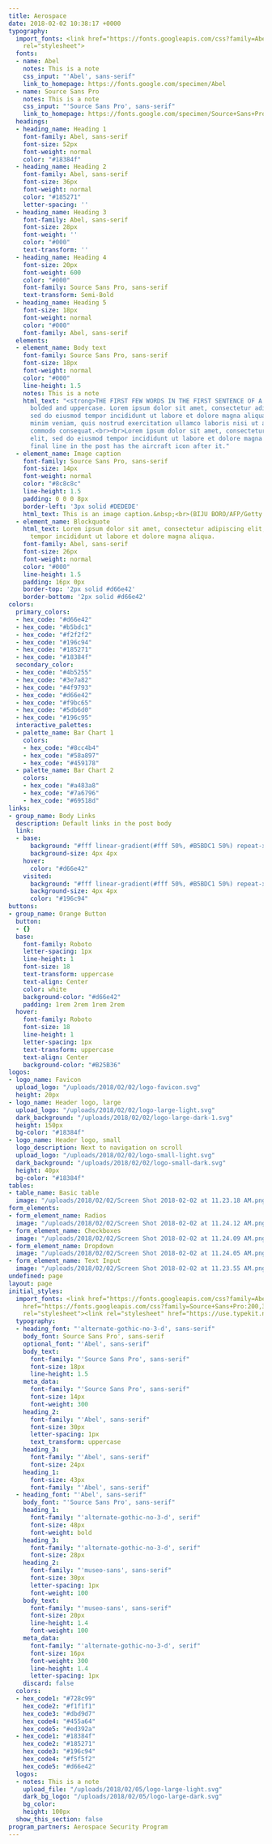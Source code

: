 ```yaml
---
title: Aerospace
date: 2018-02-02 10:38:17 +0000
typography:
  import_fonts: <link href="https://fonts.googleapis.com/css?family=Abel|Source+Sans+Pro:300,400,600"
    rel="stylesheet">
  fonts:
  - name: Abel
    notes: This is a note
    css_input: "'Abel', sans-serif"
    link_to_homepage: https://fonts.google.com/specimen/Abel
  - name: Source Sans Pro
    notes: This is a note
    css_input: "'Source Sans Pro', sans-serif"
    link_to_homepage: https://fonts.google.com/specimen/Source+Sans+Pro
  headings:
  - heading_name: Heading 1
    font-family: Abel, sans-serif
    font-size: 52px
    font-weight: normal
    color: "#18384f"
  - heading_name: Heading 2
    font-family: Abel, sans-serif
    font-size: 36px
    font-weight: normal
    color: "#185271"
    letter-spacing: ''
  - heading_name: Heading 3
    font-family: Abel, sans-serif
    font-size: 28px
    font-weight: ''
    color: "#000"
    text-transform: ''
  - heading_name: Heading 4
    font-size: 20px
    font-weight: 600
    color: "#000"
    font-family: Source Sans Pro, sans-serif
    text-transform: Semi-Bold
  - heading_name: Heading 5
    font-size: 18px
    font-weight: normal
    color: "#000"
    font-family: Abel, sans-serif
  elements:
  - element_name: Body text
    font-family: Source Sans Pro, sans-serif
    font-size: 18px
    font-weight: normal
    color: "#000"
    line-height: 1.5
    notes: This is a note
    html_text: "<strong>THE FIRST FEW WORDS IN THE FIRST SENTENCE OF A POST</strong>&nbsp;are
      bolded and uppercase. Lorem ipsum dolor sit amet, consectetur adipiscing elit,
      sed do eiusmod tempor incididunt ut labore et dolore magna aliqua. Ut enim ad
      minim veniam, quis nostrud exercitation ullamco laboris nisi ut aliquip ex ea
      commodo consequat.<br><br>Lorem ipsum dolor sit amet, consectetur adipiscing
      elit, sed do eiusmod tempor incididunt ut labore et dolore magna aliqua. The
      final line in the post has the aircraft icon after it."
  - element_name: Image caption
    font-family: Source Sans Pro, sans-serif
    font-size: 14px
    font-weight: normal
    color: "#8c8c8c"
    line-height: 1.5
    padding: 0 0 0 8px
    border-left: '3px solid #DEDEDE'
    html_text: This is an image caption.&nbsp;<br>(BIJU BORO/AFP/Getty Images)
  - element_name: Blockquote
    html_text: Lorem ipsum dolor sit amet, consectetur adipiscing elit, sed do eiusmod
      tempor incididunt ut labore et dolore magna aliqua.
    font-family: Abel, sans-serif
    font-size: 26px
    font-weight: normal
    color: "#000"
    line-height: 1.5
    padding: 16px 0px
    border-top: '2px solid #d66e42'
    border-bottom: '2px solid #d66e42'
colors:
  primary_colors:
  - hex_code: "#d66e42"
  - hex_code: "#b5bdc1"
  - hex_code: "#f2f2f2"
  - hex_code: "#196c94"
  - hex_code: "#185271"
  - hex_code: "#18384f"
  secondary_color:
  - hex_code: "#4b5255"
  - hex_code: "#3e7a82"
  - hex_code: "#4f9793"
  - hex_code: "#d66e42"
  - hex_code: "#f9bc65"
  - hex_code: "#5db6d0"
  - hex_code: "#196c95"
  interactive_palettes:
  - palette_name: Bar Chart 1
    colors:
    - hex_code: "#8cc4b4"
    - hex_code: "#58a897"
    - hex_code: "#459178"
  - palette_name: Bar Chart 2
    colors:
    - hex_code: "#a483a8"
    - hex_code: "#7a6796"
    - hex_code: "#69518d"
links:
- group_name: Body Links
  description: Default links in the post body
  link:
  - base:
      background: "#fff linear-gradient(#fff 50%, #B5BDC1 50%) repeat-x 0 100%"
      background-size: 4px 4px
    hover:
      color: "#d66e42"
    visited:
      background: "#fff linear-gradient(#fff 50%, #B5BDC1 50%) repeat-x 0 100%"
      background-size: 4px 4px
      color: "#196c94"
buttons:
- group_name: Orange Button
  button:
  - {}
  base:
    font-family: Roboto
    letter-spacing: 1px
    line-height: 1
    font-size: 18
    text-transform: uppercase
    text-align: Center
    color: white
    background-color: "#d66e42"
    padding: 1rem 2rem 1rem 2rem
  hover:
    font-family: Roboto
    font-size: 18
    line-height: 1
    letter-spacing: 1px
    text-transform: uppercase
    text-align: Center
    background-color: "#B25B36"
logos:
- logo_name: Favicon
  upload_logo: "/uploads/2018/02/02/logo-favicon.svg"
  height: 20px
- logo_name: Header logo, large
  upload_logo: "/uploads/2018/02/02/logo-large-light.svg"
  dark_background: "/uploads/2018/02/02/logo-large-dark-1.svg"
  height: 150px
  bg-color: "#18384f"
- logo_name: Header logo, small
  logo_description: Next to navigation on scroll
  upload_logo: "/uploads/2018/02/02/logo-small-light.svg"
  dark_background: "/uploads/2018/02/02/logo-small-dark.svg"
  height: 40px
  bg-color: "#18384f"
tables:
- table_name: Basic table
  image: "/uploads/2018/02/02/Screen Shot 2018-02-02 at 11.23.18 AM.png"
form_elements:
- form_element_name: Radios
  image: "/uploads/2018/02/02/Screen Shot 2018-02-02 at 11.24.12 AM.png"
- form_element_name: Checkboxes
  image: "/uploads/2018/02/02/Screen Shot 2018-02-02 at 11.24.09 AM.png"
- form_element_name: Dropdown
  image: "/uploads/2018/02/02/Screen Shot 2018-02-02 at 11.24.05 AM.png"
- form_element_name: Text Input
  image: "/uploads/2018/02/02/Screen Shot 2018-02-02 at 11.23.55 AM.png"
undefined: page
layout: page
initial_styles:
  import_fonts: <link href="https://fonts.googleapis.com/css?family=Abel" rel="stylesheet"><link
    href="https://fonts.googleapis.com/css?family=Source+Sans+Pro:200,300,400,600,700"
    rel="stylesheet"><link rel="stylesheet" href="https://use.typekit.net/ith5zhm.css">
  typography:
  - heading_font: "'alternate-gothic-no-3-d', sans-serif"
    body_font: Source Sans Pro', sans-serif
    optional_font: "'Abel', sans-serif"
    body_text:
      font-family: "'Source Sans Pro', sans-serif"
      font-size: 18px
      line-height: 1.5
    meta_data:
      font-family: "'Source Sans Pro', sans-serif"
      font-size: 14px
      font-weight: 300
    heading_2:
      font-family: "'Abel', sans-serif"
      font-size: 30px
      letter-spacing: 1px
      text_transform: uppercase
    heading_3:
      font-family: "'Abel', sans-serif"
      font-size: 24px
    heading_1:
      font-size: 43px
      font-family: "'Abel', sans-serif"
  - heading_font: "'Abel', sans-serif"
    body_font: "'Source Sans Pro', sans-serif"
    heading_1:
      font-family: "'alternate-gothic-no-3-d', serif"
      font-size: 48px
      font-weight: bold
    heading_3:
      font-family: "'alternate-gothic-no-3-d', serif"
      font-size: 28px
    heading_2:
      font-family: "'museo-sans', sans-serif"
      font-size: 30px
      letter-spacing: 1px
      font-weight: 100
    body_text:
      font-family: "'museo-sans', sans-serif"
      font-size: 20px
      line-height: 1.4
      font-weight: 100
    meta_data:
      font-family: "'alternate-gothic-no-3-d', serif"
      font-size: 16px
      font-weight: 300
      line-height: 1.4
      letter-spacing: 1px
    discard: false
  colors:
  - hex_code1: "#728c99"
    hex_code2: "#f1f1f1"
    hex_code3: "#dbd9d7"
    hex_code4: "#455a64"
    hex_code5: "#ed392a"
  - hex_code1: "#18384f"
    hex_code2: "#185271"
    hex_code3: "#196c94"
    hex_code4: "#f5f5f2"
    hex_code5: "#d66e42"
  logos:
  - notes: This is a note
    upload_file: "/uploads/2018/02/05/logo-large-light.svg"
    dark_bg_logo: "/uploads/2018/02/05/logo-large-dark.svg"
    bg_color: 
    height: 100px
  show_this_section: false
program_partners: Aerospace Security Program
---
```

